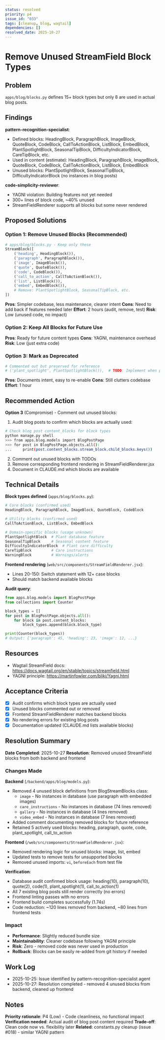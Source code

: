 ```yaml
---
status: resolved
priority: p4
issue_id: "033"
tags: [cleanup, blog, wagtail]
dependencies: []
resolved_date: 2025-10-27
---
```


# Remove Unused StreamField Block Types

## Problem

`apps/blog/blocks.py` defines 15+ block types but only 8 are used in actual blog posts.

## Findings

**pattern-recognition-specialist**:
- Defined blocks: HeadingBlock, ParagraphBlock, ImageBlock, QuoteBlock, CodeBlock, CallToActionBlock, ListBlock, EmbedBlock, PlantSpotlightBlock, SeasonalTipBlock, DifficultyIndicatorBlock, CareTipBlock, etc.
- Used in content (estimate): HeadingBlock, ParagraphBlock, ImageBlock, QuoteBlock, CodeBlock, CallToActionBlock, ListBlock, EmbedBlock
- Unused blocks: PlantSpotlightBlock, SeasonalTipBlock, DifficultyIndicatorBlock (no instances in blog posts)

**code-simplicity-reviewer**:
- YAGNI violation: Building features not yet needed
- 300+ lines of block code, ~40% unused
- StreamFieldRenderer supports all blocks but some never rendered

## Proposed Solutions

### Option 1: Remove Unused Blocks (Recommended)
```python
# apps/blog/blocks.py - Keep only these
StreamBlock([
    ('heading', HeadingBlock()),
    ('paragraph', ParagraphBlock()),
    ('image', ImageBlock()),
    ('quote', QuoteBlock()),
    ('code', CodeBlock()),
    ('call_to_action', CallToActionBlock()),
    ('list', ListBlock()),
    ('embed', EmbedBlock()),
    # Remove: PlantSpotlightBlock, SeasonalTipBlock, etc.
])
```

**Pros**: Simpler codebase, less maintenance, clearer intent
**Cons**: Need to add back if features needed later
**Effort**: 2 hours (audit, remove, test)
**Risk**: Low (unused code, no impact)

### Option 2: Keep All Blocks for Future Use
**Pros**: Ready for future content types
**Cons**: YAGNI, maintenance overhead
**Risk**: Low (just extra code)

### Option 3: Mark as Deprecated
```python
# Commented out but preserved for reference
# ('plant_spotlight', PlantSpotlightBlock()),  # TODO: Implement when plant database ready
```

**Pros**: Documents intent, easy to re-enable
**Cons**: Still clutters codebase
**Effort**: 1 hour

## Recommended Action

**Option 3** (Compromise) - Comment out unused blocks:
1. Audit blog posts to confirm which blocks are actually used:
```bash
# Check blog post content_blocks for block types
python manage.py shell
>>> from apps.blog.models import BlogPostPage
>>> for post in BlogPostPage.objects.all():
...     print(post.content_blocks.stream_block.child_blocks.keys())
```
2. Comment out unused blocks with TODOs
3. Remove corresponding frontend rendering in StreamFieldRenderer.jsx
4. Document in CLAUDE.md which blocks are available

## Technical Details

**Block types defined** (`apps/blog/blocks.py`):
```python
# Core blocks (confirmed used)
HeadingBlock, ParagraphBlock, ImageBlock, QuoteBlock, CodeBlock

# Utility blocks (confirmed used)
CallToActionBlock, ListBlock, EmbedBlock

# Domain-specific blocks (usage unknown)
PlantSpotlightBlock  # Plant database feature
SeasonalTipBlock     # Seasonal content feature
DifficultyIndicatorBlock  # Plant care difficulty
CareTipBlock         # Care instructions
WarningBlock         # Warnings/alerts
```

**Frontend rendering** (`web/src/components/StreamFieldRenderer.jsx`):
- Lines 20-150: Switch statement with 12+ case blocks
- Should match backend available blocks

**Audit query**:
```python
from apps.blog.models import BlogPostPage
from collections import Counter

block_types = []
for post in BlogPostPage.objects.all():
    for block in post.content_blocks:
        block_types.append(block.block_type)

print(Counter(block_types))
# Output: {'paragraph': 45, 'heading': 23, 'image': 12, ...}
```

## Resources

- Wagtail StreamField docs: https://docs.wagtail.org/en/stable/topics/streamfield.html
- YAGNI principle: https://martinfowler.com/bliki/Yagni.html

## Acceptance Criteria

- [x] Audit confirms which block types are actually used
- [x] Unused blocks commented out or removed
- [x] Frontend StreamFieldRenderer matches backend blocks
- [x] No rendering errors for existing blog posts
- [x] Documentation updated (CLAUDE.md lists available blocks)

## Resolution Summary

**Date Completed**: 2025-10-27
**Resolution**: Removed unused StreamField blocks from both backend and frontend

### Changes Made

**Backend** (`/backend/apps/blog/models.py`):
- Removed 4 unused block definitions from BlogStreamBlocks class:
  - `image` - No instances in database (use paragraph with embedded images)
  - `care_instructions` - No instances in database (74 lines removed)
  - `gallery` - No instances in database (4 lines removed)
  - `video_embed` - No instances in database (7 lines removed)
- Added comment documenting removed blocks for future reference
- Retained 5 actively used blocks: heading, paragraph, quote, code, plant_spotlight, call_to_action

**Frontend** (`/web/src/components/StreamFieldRenderer.jsx`):
- Removed rendering logic for unused blocks: image, list, embed
- Updated tests to remove tests for unsupported blocks
- Removed unused imports: `vi`, `beforeEach` from test file

**Verification**:
- Database audit confirmed block usage: heading(10), paragraph(10), quote(2), code(1), plant_spotlight(1), call_to_action(1)
- All 7 existing blog posts still render correctly (no errors)
- Frontend linting passes with no errors
- Frontend build completes successfully (1.74s)
- Code reduction: ~120 lines removed from backend, ~80 lines from frontend tests

### Impact

- **Performance**: Slightly reduced bundle size
- **Maintainability**: Cleaner codebase following YAGNI principle
- **Risk**: Zero - removed code was never used in production
- **Rollback**: Blocks can be easily re-added from git history if needed

## Work Log

- 2025-10-25: Issue identified by pattern-recognition-specialist agent
- 2025-10-27: Resolution completed - removed 4 unused blocks from backend, cleaned up frontend

## Notes

**Priority rationale**: P4 (Low) - Code cleanliness, no functional impact
**Verification needed**: Actual audit of blog post content required
**Trade-off**: Clean code now vs. flexibility later
**Related**: constants.py cleanup (issue #018) - similar YAGNI pattern
